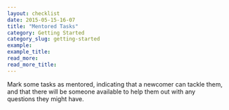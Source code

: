 ```yaml
---
layout: checklist
date: 2015-05-15-16-07
title: "Mentored Tasks"
category: Getting Started
category_slug: getting-started
example:
example_title:
read_more:
read_more_title:
---
```


Mark some tasks as mentored, indicating that a newcomer can tackle them, and that there will be someone available to help them out with any questions they might have.
